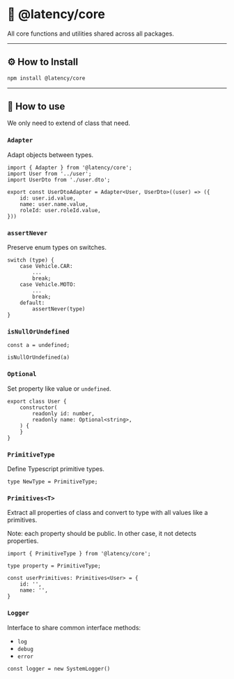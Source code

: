 # 💭 @latency/core

All core functions and utilities shared across all packages.



---

## ⚙️ How to Install

```bash
npm install @latency/core
```

---

## 👀 How to use

We only need to extend of class that need.

### `Adapter`
Adapt objects between types.
```tsx
import { Adapter } from '@latency/core';
import User from '../user';
import UserDto from './user.dto';

export const UserDtoAdapter = Adapter<User, UserDto>((user) => ({
	id: user.id.value,
	name: user.name.value,
	roleId: user.roleId.value,
}))
```

### `assertNever`
Preserve enum types on switches.
```tsx
switch (type) {
	case Vehicle.CAR:
    	...
		break;
	case Vehicle.MOTO:
    	...
		break;
	default:
    	assertNever(type)
}
```

### `isNullOrUndefined`
```tsx
const a = undefined;

isNullOrUndefined(a)
```

### `Optional`
Set property like value or `undefined`.
```tsx
export class User {
	constructor(
    	readonly id: number,
		readonly name: Optional<string>,
	) {
	}
}
```

### `PrimitiveType`
Define Typescript primitive types.
```tsx
type NewType = PrimitiveType;
```

### `Primitives<T>`
Extract all properties of class and convert to type with all values like a primitives.

Note: each property should be public. In other case, it not detects properties.
```tsx
import { PrimitiveType } from '@latency/core';

type property = PrimitiveType;

const userPrimitives: Primitives<User> = {
	id: '',
	name: '',
}
```

### `Logger`
Interface to share common interface methods:
- `log`
- `debug`
- `error`
```tsx
const logger = new SystemLogger()
```


